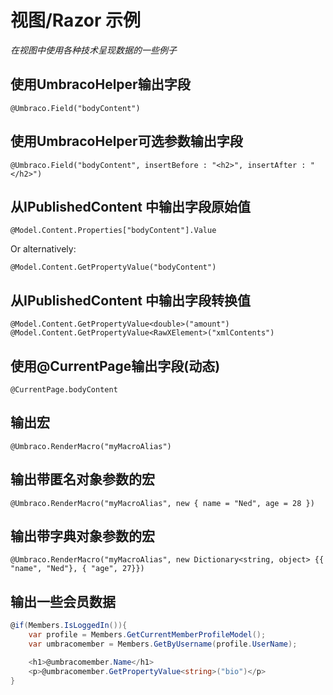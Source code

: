 # 视图/Razor 示例 #

_在视图中使用各种技术呈现数据的一些例子_ 

## 使用UmbracoHelper输出字段 ##
    @Umbraco.Field("bodyContent")

## 使用UmbracoHelper可选参数输出字段 ##

    @Umbraco.Field("bodyContent", insertBefore : "<h2>", insertAfter : "</h2>")


## 从IPublishedContent 中输出字段原始值 ##

    @Model.Content.Properties["bodyContent"].Value

Or alternatively:

    @Model.Content.GetPropertyValue("bodyContent")

## 从IPublishedContent 中输出字段转换值 ##

    @Model.Content.GetPropertyValue<double>("amount")
    @Model.Content.GetPropertyValue<RawXElement>("xmlContents")

## 使用@CurrentPage输出字段(动态) ##

    @CurrentPage.bodyContent

## 输出宏 ##

    @Umbraco.RenderMacro("myMacroAlias")

## 输出带匿名对象参数的宏 ##

    @Umbraco.RenderMacro("myMacroAlias", new { name = "Ned", age = 28 })

## 输出带字典对象参数的宏 ##

    @Umbraco.RenderMacro("myMacroAlias", new Dictionary<string, object> {{ "name", "Ned"}, { "age", 27}})


## 输出一些会员数据 ##

```csharp
@if(Members.IsLoggedIn()){
    var profile = Members.GetCurrentMemberProfileModel();
    var umbracomember = Members.GetByUsername(profile.UserName);

    <h1>@umbracomember.Name</h1>
    <p>@umbracomember.GetPropertyValue<string>("bio")</p>
}
```


